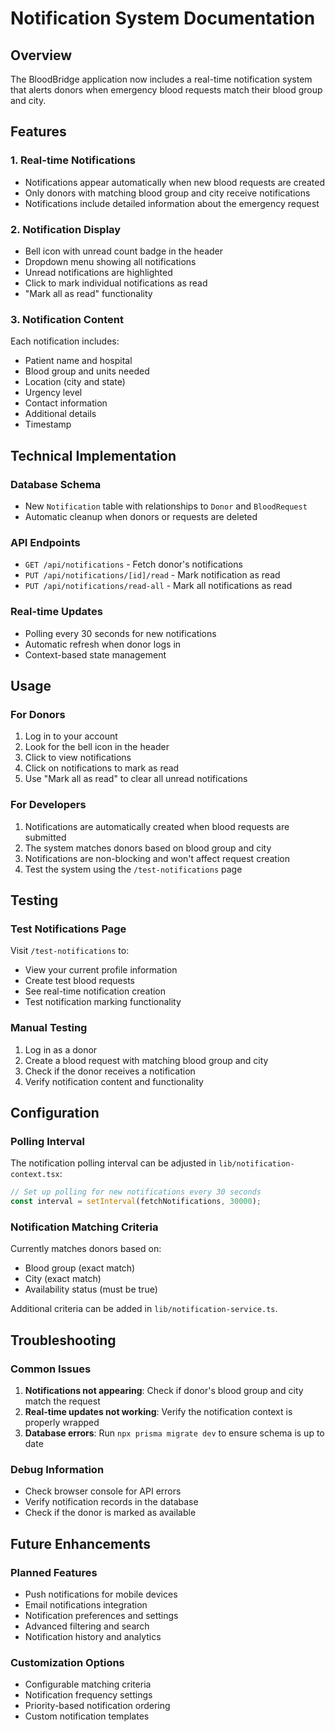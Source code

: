 # Notification System Documentation

## Overview
The BloodBridge application now includes a real-time notification system that alerts donors when emergency blood requests match their blood group and city.

## Features

### 1. Real-time Notifications
- Notifications appear automatically when new blood requests are created
- Only donors with matching blood group and city receive notifications
- Notifications include detailed information about the emergency request

### 2. Notification Display
- Bell icon with unread count badge in the header
- Dropdown menu showing all notifications
- Unread notifications are highlighted
- Click to mark individual notifications as read
- "Mark all as read" functionality

### 3. Notification Content
Each notification includes:
- Patient name and hospital
- Blood group and units needed
- Location (city and state)
- Urgency level
- Contact information
- Additional details
- Timestamp

## Technical Implementation

### Database Schema
- New `Notification` table with relationships to `Donor` and `BloodRequest`
- Automatic cleanup when donors or requests are deleted

### API Endpoints
- `GET /api/notifications` - Fetch donor's notifications
- `PUT /api/notifications/[id]/read` - Mark notification as read
- `PUT /api/notifications/read-all` - Mark all notifications as read

### Real-time Updates
- Polling every 30 seconds for new notifications
- Automatic refresh when donor logs in
- Context-based state management

## Usage

### For Donors
1. Log in to your account
2. Look for the bell icon in the header
3. Click to view notifications
4. Click on notifications to mark as read
5. Use "Mark all as read" to clear all unread notifications

### For Developers
1. Notifications are automatically created when blood requests are submitted
2. The system matches donors based on blood group and city
3. Notifications are non-blocking and won't affect request creation
4. Test the system using the `/test-notifications` page

## Testing

### Test Notifications Page
Visit `/test-notifications` to:
- View your current profile information
- Create test blood requests
- See real-time notification creation
- Test notification marking functionality

### Manual Testing
1. Log in as a donor
2. Create a blood request with matching blood group and city
3. Check if the donor receives a notification
4. Verify notification content and functionality

## Configuration

### Polling Interval
The notification polling interval can be adjusted in `lib/notification-context.tsx`:
```typescript
// Set up polling for new notifications every 30 seconds
const interval = setInterval(fetchNotifications, 30000);
```

### Notification Matching Criteria
Currently matches donors based on:
- Blood group (exact match)
- City (exact match)
- Availability status (must be true)

Additional criteria can be added in `lib/notification-service.ts`.

## Troubleshooting

### Common Issues
1. **Notifications not appearing**: Check if donor's blood group and city match the request
2. **Real-time updates not working**: Verify the notification context is properly wrapped
3. **Database errors**: Run `npx prisma migrate dev` to ensure schema is up to date

### Debug Information
- Check browser console for API errors
- Verify notification records in the database
- Check if the donor is marked as available

## Future Enhancements

### Planned Features
- Push notifications for mobile devices
- Email notifications integration
- Notification preferences and settings
- Advanced filtering and search
- Notification history and analytics

### Customization Options
- Configurable matching criteria
- Notification frequency settings
- Priority-based notification ordering
- Custom notification templates
